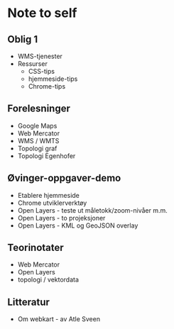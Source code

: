 # Note to self

## Oblig 1

- WMS-tjenester
- Ressurser
	- CSS-tips
	- hjemmeside-tips
	- Chrome-tips


## Forelesninger

- Google Maps
- Web Mercator
- WMS / WMTS
- Topologi graf
- Topologi Egenhofer

## Øvinger-oppgaver-demo

- Etablere hjemmeside
- Chrome utviklerverktøy
- Open Layers - teste ut måletokk/zoom-nivåer m.m.
- Open Layers - to projeksjoner
- Open Layers - KML og GeoJSON overlay

## Teorinotater

- Web Mercator
- Open Layers
- topologi / vektordata


## Litteratur

- Om webkart - av Atle Sveen
